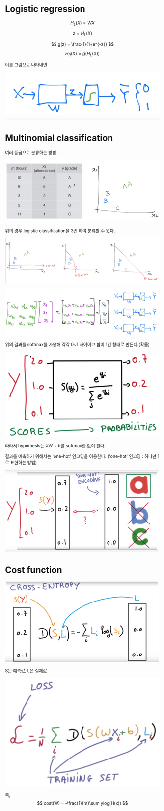 # Logistic regression

$$
H_L(X)=WX
$$

$$
z = H_L(X)
$$

$$
g(z) = \frac{1}{1+e^{-z}}
$$

$$
H_R(X) = g(H_L(X))
$$

이를 그림으로 나타내면

![](img\lec06-1.PNG)

# Multinomial classification

여러 등급으로 분류하는 방법

![](img\lec06-2.PNG)

위의 경우 logistic classification을 3번 하여 분류할 수 있다.

![](img\lec06-3.PNG)

![](img\lec06-4.PNG)

위의 결과를 softmax를 사용해 각각 0~1 사이이고 합이 1인 형태로 만든다.(확률)

![](img\lec06-5.PNG)

따라서 hypothesis는 XW + b를 softmax한 값이 된다.

결과를 예측하기 위해서는 'one-hot' 인코딩을 이용한다.
('one-hot' 인코딩 : 하나만 1로 표현하는 방법)

![](img\lec06-6.PNG)



# Cost function

![](img\lec06-7.PNG)

S는 예측값, L은 실제값

![](img\lec06-8.PNG)

즉,
$$
cost(W) =
-\frac{1}{m}\sum ylog(H(x))
$$
